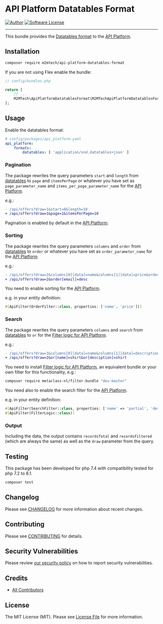 # API Platform Datatables Format

[![Author](https://img.shields.io/badge/author-@m2mtech-blue.svg?style=flat-square)](http://www.m2m.at)
[![Software License](https://img.shields.io/badge/license-MIT-brightgreen.svg?style=flat-square)](LICENSE.md)

---

This bundle provides the [Datatables format](https://datatables.net) to the [API Platform](https://api-platform.com).

## Installation

```bash
composer require m2mtech/api-platform-datatables-format
```

If you are not using Flex enable the bundle:

```php
// config/bundles.php

return [
    // ...
    M2MTech\ApiPlatformDatatablesFormat\M2MTechApiPlatformDatatablesFormatBundle::class => ['all' => true],
];
```

## Usage

Enable the datatables format:

```yaml
# config/packages/api_platform.yaml
api_platform:
    formats:
        datatables: [ 'application/vnd.datatables+json' ]
```

### Pagination

The package rewrites the query parameters `start` and `length` from [datatables](https://datatables.net/manual/server-side) to `page` and `itemsPerPage` or whatever you have set as `page_parameter_name` and `items_per_page_parameter_name` for the [API Platform](https://api-platform.com/docs/core/pagination). 

e.g.:
```diff
- /api/offers?draw=1&start=0&length=10
+ /api/offers?draw=1&page=1&itemsPerPage=10
```

Pagination is enabled by default in the [API Platform](https://api-platform.com/docs/core/pagination). 


### Sorting 

The package rewrites the query parameters `columns` and `order` from [datatables](https://datatables.net/manual/server-side) to `order` or whatever you have set as `order_parameter_name` for the [API Platform](https://api-platform.com/docs/core/pagination).

e.g.:
```diff
- /api/offers?draw=2&columns[0][data]=name&columns[1][data]=price&order[0][column]=1&order[0][dir]=desc
+ /api/offers?draw=2&order[email]=desc
```

You need to enable sorting for the [API Platform](https://api-platform.com/docs/core/pagination).

e.g. in your entity definition:
```php
#[ApiFilter(OrderFilter::class, properties: ['name', 'price'])]
```

### Search

The package rewrites the query parameters `columns` and `search` from [datatables](https://datatables.net/manual/server-side) to `or` for the [Filter logic for API Platform](https://github.com/metaclass-nl/filter-bundle).

e.g.:
````diff
- /api/offers?draw=3&columns[0][data]=name&columns[1][data]=description&search[value]=shirt 
+ /api/offers?draw=2&or[name]=shirt&or[desciption]=shirt
````

You need to install [Filter logic for API Platform](https://github.com/metaclass-nl/filter-bundle), an equivalent bundle or your own filter for this functionality, e.g.:

```bash
composer require metaclass-nl/filter-bundle "dev-master"
```

You need also to enable the search filter for the [API Platform](https://api-platform.com/docs/core/pagination).

e.g. in your entity definition:
```php
#[ApiFilter(SearchFilter::class, properties: ['name' => 'partial', 'description' => 'partial'])]
#[ApiFilter(FilterLogic::class)]
```


### Output

Including the data, the output contains `recordsTotal` and `recordsFiltered` (which are always the same) as well as the `draw` parameter from the query. 


### 

## Testing

This package has been developed for php 7.4 with compatibility tested for php 7.2 to 8.1.

```bash
composer test
```


## Changelog

Please see [CHANGELOG](CHANGELOG.md) for more information about recent changes.

## Contributing

Please see [CONTRIBUTING](.github/CONTRIBUTING.md) for details.

## Security Vulnerabilities

Please review [our security policy](../../security/policy) on how to report security vulnerabilities.

## Credits

- [All Contributors](../../contributors)

## License

The MIT License (MIT). Please see [License File](LICENSE.md) for more information.
